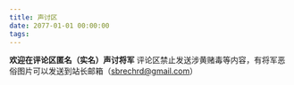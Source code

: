 ```yaml
---
title: 声讨区
date: 2077-01-01 00:00:00
tags:
---
```


**欢迎在评论区匿名（实名）声讨将军**
评论区禁止发送涉黄赌毒等内容，有将军恶俗图片可以发送到站长邮箱（sbrechrd@gmail.com）
